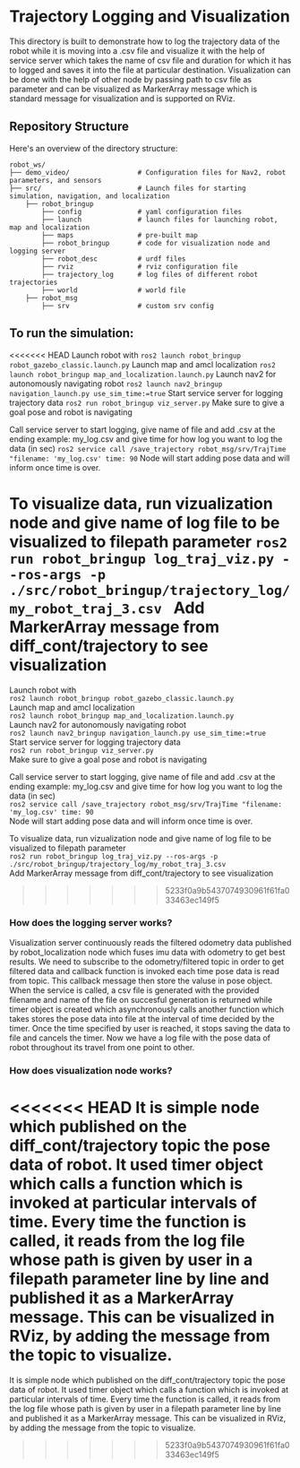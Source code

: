 # Trajectory Logging and Visualization 
This directory is built to demonstrate how to log the trajectory data of the robot while it is moving into a .csv file and visualize it with the help of service server which takes the name of csv file and duration for which it has to logged and saves it into the file at particular destination.
Visualization can be done with the help of other node by passing path to csv file as parameter and can be visualized as MarkerArray message which is standard message for visualization and is supported on RViz.

## Repository Structure
Here's an overview of the directory structure:
```
robot_ws/
├── demo_video/                 # Configuration files for Nav2, robot parameters, and sensors
├── src/                        # Launch files for starting simulation, navigation, and localization
    ├── robot_bringup
        ├── config              # yaml configuration files 
        ├── launch              # launch files for launching robot, map and localization
        ├── maps                # pre-built map
        ├── robot_bringup       # code for visualization node and logging server
        ├── robot_desc          # urdf files
        ├── rviz                # rviz configuration file
        ├── trajectory_log      # log files of different robot trajectories
        ├── world               # world file
    ├── robot_msg
        ├── srv                 # custom srv config

```

## To run the simulation:
<<<<<<< HEAD
Launch robot with 
```ros2 launch robot_bringup robot_gazebo_classic.launch.py```
Launch map and amcl localization
```ros2 launch robot_bringup map_and_localization.launch.py```
Launch nav2 for autonomously navigating robot
```ros2 launch nav2_bringup navigation_launch.py use_sim_time:=true```
Start service server for logging trajectory data
```ros2 run robot_bringup viz_server.py```
Make sure to give a goal pose and robot is navigating

Call service server to start logging, give name of file and add .csv at the ending example: my_log.csv and give time for how log you want to log the data (in sec)
```ros2 service call /save_trajectory robot_msg/srv/TrajTime "filename: 'my_log.csv' time: 90```
Node will start adding pose data and will inform once time is over.

To visualize data, run vizualization node and give name of log file to be visualized to filepath parameter
```ros2 run robot_bringup log_traj_viz.py --ros-args -p ./src/robot_bringup/trajectory_log/my_robot_traj_3.csv ```
Add MarkerArray message from diff_cont/trajectory to see visualization
=======
Launch robot with  
```ros2 launch robot_bringup robot_gazebo_classic.launch.py```  
Launch map and amcl localization  
```ros2 launch robot_bringup map_and_localization.launch.py```  
Launch nav2 for autonomously navigating robot    
```ros2 launch nav2_bringup navigation_launch.py use_sim_time:=true```  
Start service server for logging trajectory data  
```ros2 run robot_bringup viz_server.py```  
Make sure to give a goal pose and robot is navigating  

Call service server to start logging, give name of file and add .csv at the ending example: my_log.csv and give time for how log you want to log the data (in sec)  
```ros2 service call /save_trajectory robot_msg/srv/TrajTime "filename: 'my_log.csv' time: 90```  
Node will start adding pose data and will inform once time is over.  

To visualize data, run vizualization node and give name of log file to be visualized to filepath parameter  
```ros2 run robot_bringup log_traj_viz.py --ros-args -p ./src/robot_bringup/trajectory_log/my_robot_traj_3.csv ```  
Add MarkerArray message from diff_cont/trajectory to see visualization  
>>>>>>> 5233f0a9b5437074930961f61fa033463ec149f5

### How does the logging server works?
Visualization server continuously reads the filtered odometry data published by robot_localization node which fuses imu data with odometry to get best results. We need to subscribe to the odometry/filtered topic in order to get filtered data and callback function is invoked each time pose data is read from topic. This callback message then store the valuse in pose object. 
When the service is called, a csv file is generated with the provided filename and name of the file on succesful generation is returned while timer object is created which asynchronously calls another function which takes stores the pose data into file at the interval of time decided by the timer. Once the time specified by user is reached, it stops saving the data to file and cancels the timer. Now we have a log file with the pose data of robot throughout its travel from one point to other.

### How does visualization node works?
<<<<<<< HEAD
It is simple node which published on the diff_cont/trajectory topic the pose data of robot. It used timer object which calls a function which is invoked at particular intervals of time. Every time the function is called, it reads from the log file whose path is given by user in a filepath parameter line by line and published it as a MarkerArray message. This can be visualized in RViz, by adding the message from the topic to visualize. 
=======
It is simple node which published on the diff_cont/trajectory topic the pose data of robot. It used timer object which calls a function which is invoked at particular intervals of time. Every time the function is called, it reads from the log file whose path is given by user in a filepath parameter line by line and published it as a MarkerArray message. This can be visualized in RViz, by adding the message from the topic to visualize. 
>>>>>>> 5233f0a9b5437074930961f61fa033463ec149f5
